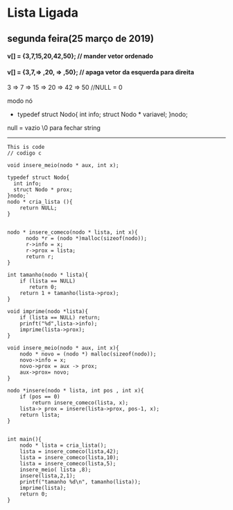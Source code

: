 # Lista Ligada

## segunda feira(25 março de 2019)

#### v[] = {3,7,15,20,42,50};  // mander vetor ordenado 
#### v[] = {3,7,=> ,20, => ,50};  // apaga vetor da esquerda para direita

 3 => 7 => 15 => 20 => 42 => 50 //NULL = 0
 
 modo nó 
 
 - typedef struct Nodo{
     int info;
     struct Nodo * variavel;
 }nodo;
 
 null = vazio 
\0 para fechar string 

--- 
~~~~
This is code
// codigo c 

void insere_meio(nodo * aux, int x);

typedef struct Nodo{  
  int info;
  struct Nodo * prox;
}nodo;`
nodo * cria_lista (){
    return NULL;
}


nodo * insere_comeco(nodo * lista, int x){
      nodo *r = (nodo *)malloc(sizeof(nodo));
      r->info = x;
      r->prox = lista;
      return r;
}

int tamanho(nodo * lista){
    if (lista == NULL)
       return 0;
    return 1 + tamanho(lista->prox);   
}

void imprime(nodo *lista){
    if (lista == NULL) return;
    prinft("%d",lista->info);
    imprime(lista->prox);
}

void insere_meio(nodo * aux, int x){
    nodo * novo = (nodo *) malloc(sizeof(nodo));
    novo->info = x;
    novo->prox = aux -> prox;
    aux->prox= novo;
}

nodo *insere(nodo * lista, int pos , int x){
    if (pos == 0)
        return insere_comeco(lista, x);
    lista-> prox = insere(lista->prox, pos-1, x);    
    return lista;
}


int main(){
    nodo * lista = cria_lista();
    lista = insere_comeco(lista,42);
    lista = insere_comeco(lista,10);
    lista = insere_comeco(lista,5);
    insere_meio( lista ,8);
    insere(lista,2,1);
    printf("tamanho %d\n", tamanho(lista));
    imprime(lista);
    return 0;
}
~~~~
